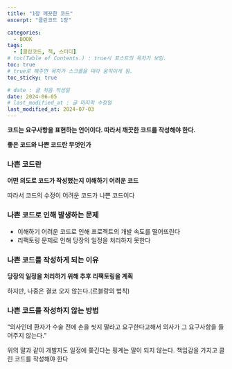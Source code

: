 ```yaml
---
title: "1장 깨끗한 코드"
excerpt: "클린코드 1장"

categories:
  - BOOK
tags:
  - [클린코드, 책, 스터디]
# toc(Table of Contents.) : true시 포스트의 목차가 보임.
toc: true
# true로 해주면 목차가 스크롤을 따라 움직이게 됨.
toc_sticky: true

# date : 글 처음 작성일
date: 2024-06-05
# last_modified_at : 글 마지막 수정일
last_modified_at: 2024-07-03
---
```


**코드는 요구사항을 표현하는 언어이다. 따라서 깨끗한 코드를 작성해야 한다.**

**좋은 코드와 나쁜 코드란 무엇인가**

### 나쁜 코드란

**어떤 의도로 코드가 작성했는지 이해하기 어려운 코드**

따라서 코드의 수정이 어려운 코드가 나쁜 코드이다

### 나쁜 코드로 인해 발생하는 문제

- 이해하기 어려운 코드로 인해 프로젝트의 개발 속도를 떨어뜨린다
- 리팩토링 문제로 인해 당장의 일정을 처리하지 못한다

### 나쁜 코드를 작성하게 되는 이유

**당장의 일정을 처리하기 위해 추후 리팩토링을 계획**

하지만, 나중은 결코 오지 않는다.(르블랑의 법칙)

### 나쁜 코드를 작성하지 않는 방법

“의사인데 환자가 수술 전에 손을 씻지 말라고 요구한다고해서 의사가 그 요구사항을 들어주지 않는다.”

위의 말과 같이 개발자도 일정에 쫒긴다는 핑계는 말이 되지 않는다. 책임감을 가지고 클린 코드를 작성해야 한다
